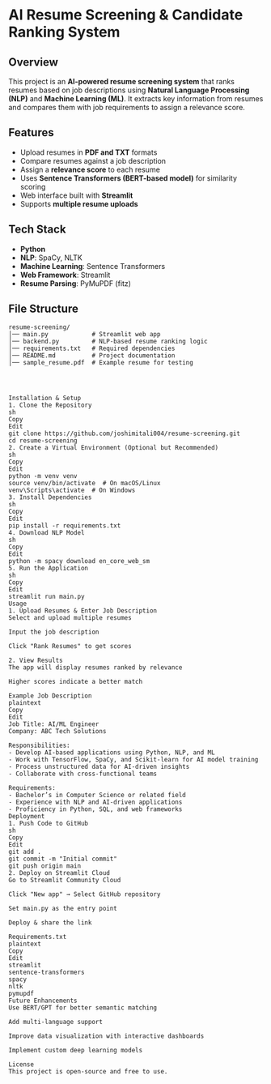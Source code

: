 # AI Resume Screening & Candidate Ranking System  

## Overview  
This project is an **AI-powered resume screening system** that ranks resumes based on job descriptions using **Natural Language Processing (NLP)** and **Machine Learning (ML)**. It extracts key information from resumes and compares them with job requirements to assign a relevance score.  

## Features  
- Upload resumes in **PDF and TXT** formats  
- Compare resumes against a job description  
- Assign a **relevance score** to each resume  
- Uses **Sentence Transformers (BERT-based model)** for similarity scoring  
- Web interface built with **Streamlit**  
- Supports **multiple resume uploads**  

## Tech Stack  
- **Python**  
- **NLP**: SpaCy, NLTK  
- **Machine Learning**: Sentence Transformers  
- **Web Framework**: Streamlit  
- **Resume Parsing**: PyMuPDF (fitz)  

## File Structure  
```plaintext
resume-screening/
│── main.py            # Streamlit web app
│── backend.py         # NLP-based resume ranking logic
│── requirements.txt   # Required dependencies
│── README.md          # Project documentation
│── sample_resume.pdf  # Example resume for testing




Installation & Setup
1. Clone the Repository
sh
Copy
Edit
git clone https://github.com/joshimitali004/resume-screening.git
cd resume-screening
2. Create a Virtual Environment (Optional but Recommended)
sh
Copy
Edit
python -m venv venv
source venv/bin/activate  # On macOS/Linux
venv\Scripts\activate  # On Windows
3. Install Dependencies
sh
Copy
Edit
pip install -r requirements.txt
4. Download NLP Model
sh
Copy
Edit
python -m spacy download en_core_web_sm
5. Run the Application
sh
Copy
Edit
streamlit run main.py
Usage
1. Upload Resumes & Enter Job Description
Select and upload multiple resumes

Input the job description

Click "Rank Resumes" to get scores

2. View Results
The app will display resumes ranked by relevance

Higher scores indicate a better match

Example Job Description
plaintext
Copy
Edit
Job Title: AI/ML Engineer  
Company: ABC Tech Solutions  

Responsibilities:  
- Develop AI-based applications using Python, NLP, and ML  
- Work with TensorFlow, SpaCy, and Scikit-learn for AI model training  
- Process unstructured data for AI-driven insights  
- Collaborate with cross-functional teams  

Requirements:  
- Bachelor’s in Computer Science or related field  
- Experience with NLP and AI-driven applications  
- Proficiency in Python, SQL, and web frameworks  
Deployment
1. Push Code to GitHub
sh
Copy
Edit
git add .
git commit -m "Initial commit"
git push origin main
2. Deploy on Streamlit Cloud
Go to Streamlit Community Cloud

Click "New app" → Select GitHub repository

Set main.py as the entry point

Deploy & share the link

Requirements.txt
plaintext
Copy
Edit
streamlit
sentence-transformers
spacy
nltk
pymupdf
Future Enhancements
Use BERT/GPT for better semantic matching

Add multi-language support

Improve data visualization with interactive dashboards

Implement custom deep learning models

License
This project is open-source and free to use. 



